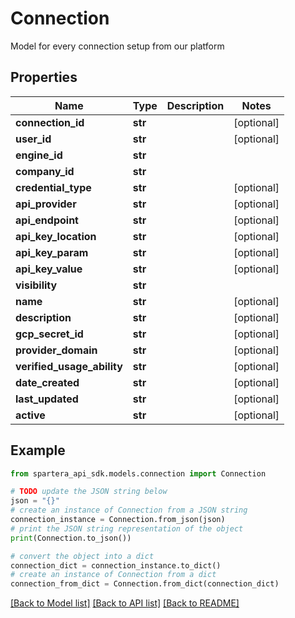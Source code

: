 # Connection

Model for every connection setup from our platform

## Properties

Name | Type | Description | Notes
------------ | ------------- | ------------- | -------------
**connection_id** | **str** |  | [optional] 
**user_id** | **str** |  | [optional] 
**engine_id** | **str** |  | 
**company_id** | **str** |  | 
**credential_type** | **str** |  | [optional] 
**api_provider** | **str** |  | [optional] 
**api_endpoint** | **str** |  | [optional] 
**api_key_location** | **str** |  | [optional] 
**api_key_param** | **str** |  | [optional] 
**api_key_value** | **str** |  | [optional] 
**visibility** | **str** |  | 
**name** | **str** |  | [optional] 
**description** | **str** |  | [optional] 
**gcp_secret_id** | **str** |  | [optional] 
**provider_domain** | **str** |  | [optional] 
**verified_usage_ability** | **str** |  | [optional] 
**date_created** | **str** |  | [optional] 
**last_updated** | **str** |  | [optional] 
**active** | **str** |  | [optional] 

## Example

```python
from spartera_api_sdk.models.connection import Connection

# TODO update the JSON string below
json = "{}"
# create an instance of Connection from a JSON string
connection_instance = Connection.from_json(json)
# print the JSON string representation of the object
print(Connection.to_json())

# convert the object into a dict
connection_dict = connection_instance.to_dict()
# create an instance of Connection from a dict
connection_from_dict = Connection.from_dict(connection_dict)
```
[[Back to Model list]](../README.md#documentation-for-models) [[Back to API list]](../README.md#documentation-for-api-endpoints) [[Back to README]](../README.md)


